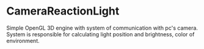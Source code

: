 # CameraReactionLight
Simple OpenGL 3D engine with system of communication with pc's camera. System is responsible for calculating light position and brightness, color of environment. 
